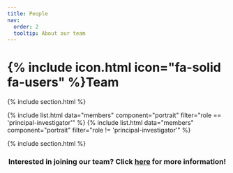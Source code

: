 ```yaml
---
title: People
nav:
  order: 2
  tooltip: About our team
---
```


# {% include icon.html icon="fa-solid fa-users" %}Team

{% include section.html %}

{% include list.html data="members" component="portrait" filter="role == 'principal-investigator'" %}
{% include list.html data="members" component="portrait" filter="role != 'principal-investigator'" %}

{% include section.html %}

<h3 style="text-align:center;"> Interested in joining our team? Click <a href="https://poh-brainmemlab.github.io/BrainMemLab/join/"> here</a> for more information!
</h3>
